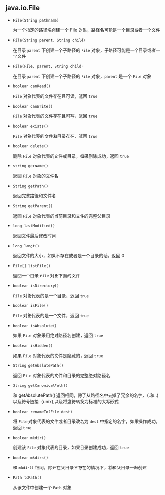 ## java.io.File

* `File(String pathname)`
  
   为一个指定的路径名创建一个 File 对象，路径名可能是一个目录或者一个文件

* `File(String parent, String child)`

   在目录 `parent` 下创建一个子路径的 `File` 对象，子路径可能是一个目录或者一个文件
   
* `File(File, parent, String child)`

   在目录 `parent` 下创建一个子路径的 `File` 对象，`parent` 是一个 `File` 对象
   
* `boolean canRead()`

   `File` 对象代表的文件存在且可读，返回 `true`
   
* `boolean canWrite()`

    `File` 对象代表的文件存在且可写，返回 `true`
    
* `boolean exists()`

   `File` 对象代表的文件和目录存在，返回 `true`
  
* `boolean delete()`
  
    删除 `File` 对象代表的文件或目录，如果删除成功，返回 `true`
    
* `String getName()`

    返回 `File` 对象的文件名
    
* `String getPath()`

    返回完整路径和文件名
    
* `String getParent()`

    返回 `File` 对象代表的当前目录和文件的完整父目录
    
* `long lastModified()`

    返回文件最后修改时间
    
* `long lengt()`

    返回文件的大小，如果不存在或者是一个目录的话，返回 0
    
* `File[] listFile()`

    返回一个目录 `File` 对象下面的文件
    
* `boolean isDirectory()`

    `File` 对象代表的是一个目录，返回 `true`
    
* `boolean isFile()`

    `File` 对象代表的是一个文件，返回 `true`
    
* `boolean isAbsolute()`

    如果 `File` 对象采用绝对路径名创建，返回 `true`
    
* `boolean isHidden()`

    如果 `File` 对象代表的文件是隐藏的，返回 `true`
    
* `String getAbslutePath()`

    返回 `File` 对象代表的文件和目录的完整绝对路径名
    
* `String getCanonicalPath()`

    和 getAbsolutePath() 返回相同，除了从路径名中去掉了冗余的名字，（.和..) 以及符号链接（unix),以及将盘符转换为标准的大写形式
    
* `boolean renameTo(File dest)`

    将 `File` 对象代表的文件或者目录改名为 `dest` 中指定的名字，如果操作成功，返回 `true`
    
* `boolean mkdir()`

    创建该 `File` 对象代表的目录，如果目录创建成功，返回 `true`
    
* `boolean mkdirs()`

    和 `mkdir()` 相同，除开在父目录不存在的情况下，将和父目录一起创建
    

* `Path toPath()`

  从该文件中创建一个 `Path` 对象